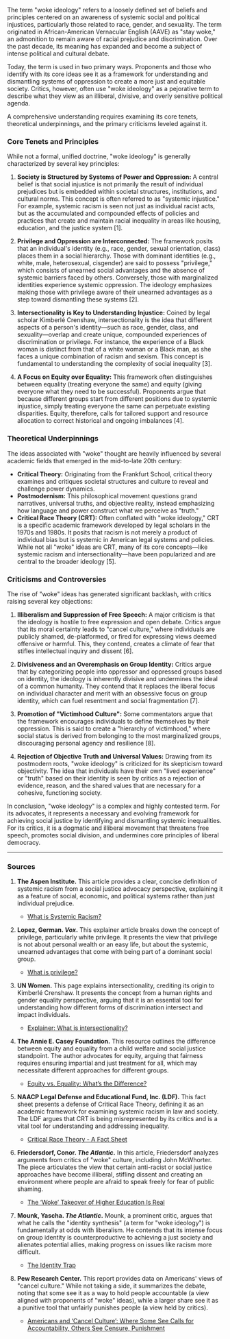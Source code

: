 The term "woke ideology" refers to a loosely defined set of beliefs and principles centered on an awareness of systemic social and political injustices, particularly those related to race, gender, and sexuality. The term originated in African-American Vernacular English (AAVE) as "stay woke," an admonition to remain aware of racial prejudice and discrimination. Over the past decade, its meaning has expanded and become a subject of intense political and cultural debate.

Today, the term is used in two primary ways. Proponents and those who identify with its core ideas see it as a framework for understanding and dismantling systems of oppression to create a more just and equitable society. Critics, however, often use "woke ideology" as a pejorative term to describe what they view as an illiberal, divisive, and overly sensitive political agenda.

A comprehensive understanding requires examining its core tenets, theoretical underpinnings, and the primary criticisms leveled against it.

### Core Tenets and Principles

While not a formal, unified doctrine, "woke ideology" is generally characterized by several key principles:

1.  **Society is Structured by Systems of Power and Oppression:** A central belief is that social injustice is not primarily the result of individual prejudices but is embedded within societal structures, institutions, and cultural norms. This concept is often referred to as "systemic injustice." For example, systemic racism is seen not just as individual racist acts, but as the accumulated and compounded effects of policies and practices that create and maintain racial inequality in areas like housing, education, and the justice system [1].

2.  **Privilege and Oppression are Interconnected:** The framework posits that an individual's identity (e.g., race, gender, sexual orientation, class) places them in a social hierarchy. Those with dominant identities (e.g., white, male, heterosexual, cisgender) are said to possess "privilege," which consists of unearned social advantages and the absence of systemic barriers faced by others. Conversely, those with marginalized identities experience systemic oppression. The ideology emphasizes making those with privilege aware of their unearned advantages as a step toward dismantling these systems [2].

3.  **Intersectionality is Key to Understanding Injustice:** Coined by legal scholar Kimberlé Crenshaw, intersectionality is the idea that different aspects of a person's identity—such as race, gender, class, and sexuality—overlap and create unique, compounded experiences of discrimination or privilege. For instance, the experience of a Black woman is distinct from that of a white woman or a Black man, as she faces a unique combination of racism and sexism. This concept is fundamental to understanding the complexity of social inequality [3].

4.  **A Focus on Equity over Equality:** This framework often distinguishes between equality (treating everyone the same) and equity (giving everyone what they need to be successful). Proponents argue that because different groups start from different positions due to systemic injustice, simply treating everyone the same can perpetuate existing disparities. Equity, therefore, calls for tailored support and resource allocation to correct historical and ongoing imbalances [4].

### Theoretical Underpinnings

The ideas associated with "woke" thought are heavily influenced by several academic fields that emerged in the mid-to-late 20th century:

*   **Critical Theory:** Originating from the Frankfurt School, critical theory examines and critiques societal structures and culture to reveal and challenge power dynamics.
*   **Postmodernism:** This philosophical movement questions grand narratives, universal truths, and objective reality, instead emphasizing how language and power construct what we perceive as "truth."
*   **Critical Race Theory (CRT):** Often conflated with "woke ideology," CRT is a specific academic framework developed by legal scholars in the 1970s and 1980s. It posits that racism is not merely a product of individual bias but is systemic in American legal systems and policies. While not all "woke" ideas are CRT, many of its core concepts—like systemic racism and intersectionality—have been popularized and are central to the broader ideology [5].

### Criticisms and Controversies

The rise of "woke" ideas has generated significant backlash, with critics raising several key objections:

1.  **Illiberalism and Suppression of Free Speech:** A major criticism is that the ideology is hostile to free expression and open debate. Critics argue that its moral certainty leads to "cancel culture," where individuals are publicly shamed, de-platformed, or fired for expressing views deemed offensive or harmful. This, they contend, creates a climate of fear that stifles intellectual inquiry and dissent [6].

2.  **Divisiveness and an Overemphasis on Group Identity:** Critics argue that by categorizing people into oppressor and oppressed groups based on identity, the ideology is inherently divisive and undermines the ideal of a common humanity. They contend that it replaces the liberal focus on individual character and merit with an obsessive focus on group identity, which can fuel resentment and social fragmentation [7].

3.  **Promotion of "Victimhood Culture":** Some commentators argue that the framework encourages individuals to define themselves by their oppression. This is said to create a "hierarchy of victimhood," where social status is derived from belonging to the most marginalized groups, discouraging personal agency and resilience [8].

4.  **Rejection of Objective Truth and Universal Values:** Drawing from its postmodern roots, "woke ideology" is criticized for its skepticism toward objectivity. The idea that individuals have their own "lived experience" or "truth" based on their identity is seen by critics as a rejection of evidence, reason, and the shared values that are necessary for a cohesive, functioning society.

In conclusion, "woke ideology" is a complex and highly contested term. For its advocates, it represents a necessary and evolving framework for achieving social justice by identifying and dismantling systemic inequalities. For its critics, it is a dogmatic and illiberal movement that threatens free speech, promotes social division, and undermines core principles of liberal democracy.

---

### Sources

1.  **The Aspen Institute.** This article provides a clear, concise definition of systemic racism from a social justice advocacy perspective, explaining it as a feature of social, economic, and political systems rather than just individual prejudice.
    *   [What is Systemic Racism?](https://www.aspeninstitute.org/blog-posts/what-is-systemic-racism/)

2.  **Lopez, German. *Vox*.** This explainer article breaks down the concept of privilege, particularly white privilege. It presents the view that privilege is not about personal wealth or an easy life, but about the systemic, unearned advantages that come with being part of a dominant social group.
    *   [What is privilege?](https://www.vox.com/2016/4/18/11432134/what-is-privilege)

3.  **UN Women.** This page explains intersectionality, crediting its origin to Kimberlé Crenshaw. It presents the concept from a human rights and gender equality perspective, arguing that it is an essential tool for understanding how different forms of discrimination intersect and impact individuals.
    *   [Explainer: What is intersectionality?](https://www.unwomen.org/en/news-stories/explainer/2020/09/explainer-what-is-intersectionality)

4.  **The Annie E. Casey Foundation.** This resource outlines the difference between equity and equality from a child welfare and social justice standpoint. The author advocates for equity, arguing that fairness requires ensuring impartial and just treatment for all, which may necessitate different approaches for different groups.
    *   [Equity vs. Equality: What’s the Difference?](https://www.aecf.org/blog/equity-vs-equality-whats-the-difference)

5.  **NAACP Legal Defense and Educational Fund, Inc. (LDF).** This fact sheet presents a defense of Critical Race Theory, defining it as an academic framework for examining systemic racism in law and society. The LDF argues that CRT is being misrepresented by its critics and is a vital tool for understanding and addressing inequality.
    *   [Critical Race Theory - A Fact Sheet](https://www.naacpldf.org/critical-race-theory-faq/)

6.  **Friedersdorf, Conor. *The Atlantic*.** In this article, Friedersdorf analyzes arguments from critics of "woke" culture, including John McWhorter. The piece articulates the view that certain anti-racist or social justice approaches have become illiberal, stifling dissent and creating an environment where people are afraid to speak freely for fear of public shaming.
    *   [The ‘Woke’ Takeover of Higher Education Is Real](https://www.theatlantic.com/ideas/archive/2021/08/the-woke-takeover-of-higher-education-is-real/619828/)

7.  **Mounk, Yascha. *The Atlantic*.** Mounk, a prominent critic, argues that what he calls the "identity synthesis" (a term for "woke ideology") is fundamentally at odds with liberalism. He contends that its intense focus on group identity is counterproductive to achieving a just society and alienates potential allies, making progress on issues like racism more difficult.
    *   [The Identity Trap](https://www.theatlantic.com/ideas/archive/2023/09/identity-politics-liberalism-mounk-book/675306/)

8.  **Pew Research Center.** This report provides data on Americans' views of "cancel culture." While not taking a side, it summarizes the debate, noting that some see it as a way to hold people accountable (a view aligned with proponents of "woke" ideas), while a larger share see it as a punitive tool that unfairly punishes people (a view held by critics).
    *   [Americans and ‘Cancel Culture’: Where Some See Calls for Accountability, Others See Censure, Punishment](https://www.pewresearch.org/internet/2021/05/19/americans-and-cancel-culture-where-some-see-calls-for-accountability-others-see-censure-punishment/)